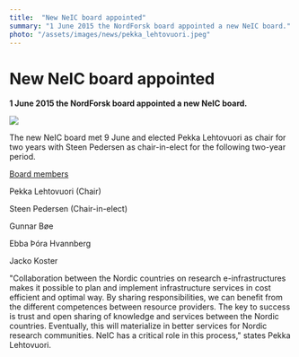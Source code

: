```yaml
---
title:  "New NeIC board appointed" 
summary: "1 June 2015 the NordForsk board appointed a new NeIC board."
photo: "/assets/images/news/pekka_lehtovuori.jpeg"
---
```


New NeIC board appointed
========================

**1 June 2015 the NordForsk board appointed a new NeIC board.**

<img class="smallpic" src="{% include baseurl %}/assets/images/news/pekka_lehtovuori.jpeg">

The new NeIC board met 9 June and elected Pekka Lehtovuori as chair for two years with Steen Pedersen as chair-in-elect for the following two-year period.

<a href="{% include baseurl %}/about/organisation/board/">Board members</a>

Pekka Lehtovuori (Chair)

Steen Pedersen (Chair-in-elect)

Gunnar Bøe

Ebba Þóra Hvannberg

Jacko Koster

"Collaboration between the Nordic countries on research e-infrastructures makes it possible to plan and implement infrastructure services in cost efficient and optimal way. By sharing responsibilities, we can benefit from the different competences between resource providers. The key to success is trust and open sharing of knowledge and services between the Nordic countries. Eventually, this will materialize in better services for Nordic research communities. NeIC has a critical role in this process," states Pekka Lehtovuori.
